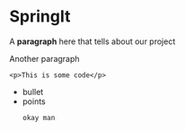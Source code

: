 SpringIt
===

A **paragraph** here that tells about our project

Another paragraph

```
<p>This is some code</p>
```

* bullet
* points</p>
``okay man``